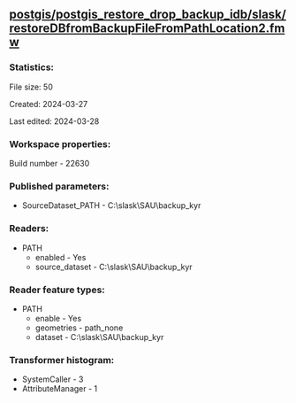 ﻿## [postgis/postgis_restore_drop_backup_idb/slask/restoreDBfromBackupFileFromPathLocation2.fmw](https://github.com/kicki58/kix_working_dir/blob/master/postgis/postgis_restore_drop_backup_idb/slask/restoreDBfromBackupFileFromPathLocation2.fmw)

### Statistics:
File size: 50

Created: 2024-03-27

Last edited: 2024-03-28


### Workspace properties:
Build number    - 22630

### Published parameters:
*  SourceDataset_PATH    -   C:\slask\SAU\backup_kyr

### Readers:
*  PATH
    * enabled    -  Yes
    * source_dataset    -   C:\slask\SAU\backup_kyr

### Reader feature types:
*  PATH
    * enable - Yes
    * geometries - path_none
    * dataset - C:\slask\SAU\backup_kyr




### Transformer histogram:
*  SystemCaller    -   3
*  AttributeManager    -   1

